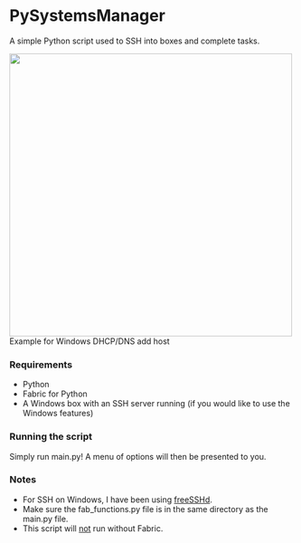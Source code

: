 # PySystemsManager
A simple Python script used to SSH into boxes and complete tasks.

<img src='http://i.imgur.com/TEgTdax.gif' width='500px'/>
<figcaption>Example for Windows DHCP/DNS add host</figcaption>

<h3>Requirements</h3>
<ul>
	<li>Python</li>
	<li>Fabric for Python</li>
	<li>A Windows box with an SSH server running (if you would like to use the Windows features)</li>
</ul>

<h3>Running the script</h3>
Simply run main.py!  A menu of options will then be presented to you.

<h3>Notes</h3>
<ul>
	<li>For SSH on Windows, I have been using <a href='http://www.freesshd.com/?ctt=download'>freeSSHd</a>.
	<li>Make sure the fab_functions.py file is in the same directory as the main.py file.</li>
	<li>This script will <u>not</u> run without Fabric.</li>
</ul>